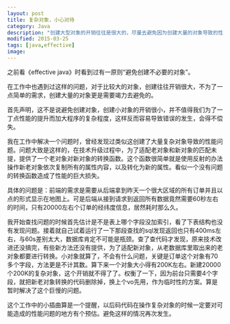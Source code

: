 ```yaml
---
layout: post
title: 复杂对象，小心对待
category: Java
description: "创建大型对象的开销往往是很大的，尽量去避免因为创建大量的对象导致的性能是很有必要的..."
modified: 2015-03-25
tags: [java,effective]
image:
---
```



之前看《effective java》时看到过有一原则“避免创建不必要的对象”。

在工作中也遇到过这样的问题，对于比较大的对象，创建往往开销很大，不为了一点简单的需求，创建大量的对象更是需要竭力去避免的。

首先声明，这不是说避免创建对象，创建小对象的开销很小，并不值得我们为了一丁点性能的提升而加大程序的复杂程度，这样反而容易导致错误的发生，会得不偿失。

我在工作中解决一个问题时，曾经发现过类似这创建了大量复杂对象导致的性能问题。问题大致是这样的，在技术升级过程中，为了适配老对象和新对象的匹配未提，提供了一个老对象对新对象的转换函数。这个函数很简单就是使用反射的办法操作新老对象依次复制所有的属性内容，以及转化为新的属性。看似一个没有问题的转换函数造成了性能的巨大损失。

具体的问题是：前端的需求是需要从后端拿到昨天一个很大区域的所有订单并且以点的形式显示在地图上。可是后端从接到请求到返回所有数据竟然需要60秒左右的时间，只有20000左右个订单的经纬度信息，居然耗时那么久。

我开始查找问题的时候首先估计是不是表上哪个字段没加索引，看了下表结构也没有发现问题。接着就自己试着运行了一下那段查找的sql发现返回也只有400ms左右，与60s差别太大，数据库肯定不可能是瓶颈。查了查代码才发现，原来技术改进还没搞完，有些新方法还没有提供，为了适配新对象，从老数据库里取出来的老对象都要进行转换。小对象就算了，不会有什么问题，关键是订单这个对象有70多个字段，方法更是不计其数。算下来一个对象大小得有200K左右。新建20000个200K的复杂对象，这个开销就不得了了。权衡了一下，因为前台只需要4个字段，就把新老对象转换的代码删除掉，换上个vo先用，作为临时性的方案。算是暂时解决了这个巨慢的问题。

这个工作中的小插曲算是一个提醒，以后码代码在操作复杂对象的时候一定要对可能造成的性能问题的地方有个预估。避免这样的情况再次发生。
